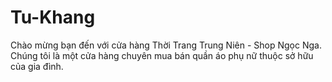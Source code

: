 # Tu-Khang
Chào mừng bạn đến với cửa hàng Thời Trang Trung Niên - Shop Ngọc Nga. Chúng tôi là một cửa hàng chuyên mua bán quần áo phụ nữ thuộc sở hữu của gia đình.
